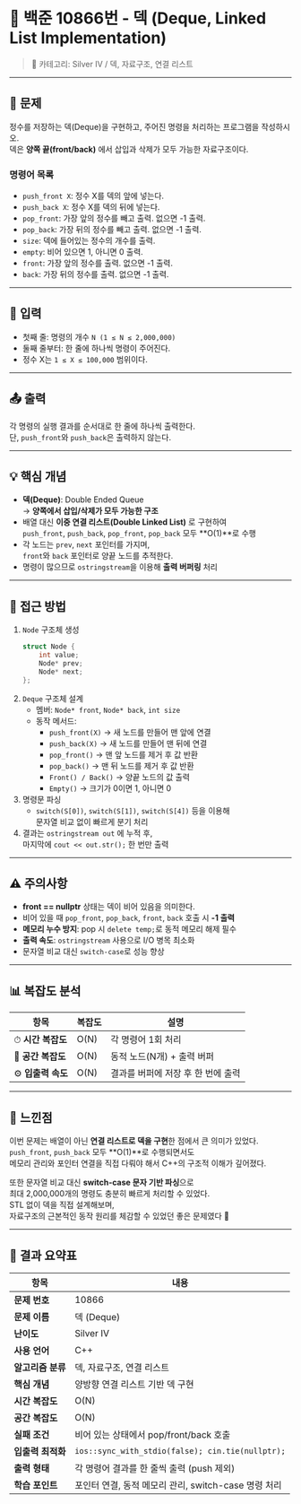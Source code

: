 # 🧮 백준 10866번 - 덱 (Deque, Linked List Implementation)
> 📂 카테고리: Silver IV / 덱, 자료구조, 연결 리스트  
---

## 📘 문제

정수를 저장하는 덱(Deque)을 구현하고, 주어진 명령을 처리하는 프로그램을 작성하시오.  
덱은 **양쪽 끝(front/back)** 에서 삽입과 삭제가 모두 가능한 자료구조이다.  

### 명령어 목록
- `push_front X`: 정수 X를 덱의 앞에 넣는다.  
- `push_back X`: 정수 X를 덱의 뒤에 넣는다.  
- `pop_front`: 가장 앞의 정수를 빼고 출력. 없으면 -1 출력.  
- `pop_back`: 가장 뒤의 정수를 빼고 출력. 없으면 -1 출력.  
- `size`: 덱에 들어있는 정수의 개수를 출력.  
- `empty`: 비어 있으면 1, 아니면 0 출력.  
- `front`: 가장 앞의 정수를 출력. 없으면 -1 출력.  
- `back`: 가장 뒤의 정수를 출력. 없으면 -1 출력.

---

## 🔢 입력

- 첫째 줄: 명령의 개수 `N (1 ≤ N ≤ 2,000,000)`  
- 둘째 줄부터: 한 줄에 하나씩 명령이 주어진다.  
- 정수 X는 `1 ≤ X ≤ 100,000` 범위이다.

---

## 📤 출력

각 명령의 실행 결과를 순서대로 한 줄에 하나씩 출력한다.  
단, `push_front`와 `push_back`은 출력하지 않는다.

---

## 💡 핵심 개념

- **덱(Deque)**: Double Ended Queue  
  → **양쪽에서 삽입/삭제가 모두 가능한 구조**  
- 배열 대신 **이중 연결 리스트(Double Linked List)** 로 구현하여  
  `push_front`, `push_back`, `pop_front`, `pop_back` 모두 **O(1)**로 수행  
- 각 노드는 `prev`, `next` 포인터를 가지며,  
  `front`와 `back` 포인터로 양끝 노드를 추적한다.  
- 명령이 많으므로 `ostringstream`을 이용해 **출력 버퍼링** 처리

---

## 🧭 접근 방법

1. `Node` 구조체 생성  
   ```cpp
   struct Node {
       int value;
       Node* prev;
       Node* next;
   };
   ```
2. `Deque` 구조체 설계  
   - 멤버: `Node* front`, `Node* back`, `int size`  
   - 동작 메서드:
     - `push_front(X)` → 새 노드를 만들어 맨 앞에 연결  
     - `push_back(X)` → 새 노드를 만들어 맨 뒤에 연결  
     - `pop_front()` → 맨 앞 노드를 제거 후 값 반환  
     - `pop_back()` → 맨 뒤 노드를 제거 후 값 반환  
     - `Front() / Back()` → 양끝 노드의 값 출력  
     - `Empty()` → 크기가 0이면 1, 아니면 0  
3. 명령문 파싱  
   - `switch(S[0])`, `switch(S[1])`, `switch(S[4])` 등을 이용해  
     문자열 비교 없이 빠르게 분기 처리  
4. 결과는 `ostringstream out` 에 누적 후,  
   마지막에 `cout << out.str();` 한 번만 출력  

---

## ⚠️ 주의사항

- **front == nullptr** 상태는 덱이 비어 있음을 의미한다.  
- 비어 있을 때 `pop_front`, `pop_back`, `front`, `back` 호출 시 **-1 출력**  
- **메모리 누수 방지**: pop 시 `delete temp;`로 동적 메모리 해제 필수  
- **출력 속도**: `ostringstream` 사용으로 I/O 병목 최소화  
- 문자열 비교 대신 `switch-case`로 성능 향상  

---

## 📊 복잡도 분석

| 항목 | 복잡도 | 설명 |
|------|---------|------|
| ⏱ **시간 복잡도** | O(N) | 각 명령어 1회 처리 |
| 💾 **공간 복잡도** | O(N) | 동적 노드(N개) + 출력 버퍼 |
| ⚙️ **입출력 속도** | O(N) | 결과를 버퍼에 저장 후 한 번에 출력 |

---

## 💭 느낀점

이번 문제는 배열이 아닌 **연결 리스트로 덱을 구현**한 점에서 큰 의미가 있었다.  
`push_front`, `push_back` 모두 **O(1)**로 수행되면서도  
메모리 관리와 포인터 연결을 직접 다뤄야 해서 C++의 구조적 이해가 깊어졌다.  

또한 문자열 비교 대신 **switch-case 문자 기반 파싱**으로  
최대 2,000,000개의 명령도 충분히 빠르게 처리할 수 있었다.  
STL 없이 덱을 직접 설계해보며,  
자료구조의 근본적인 동작 원리를 체감할 수 있었던 좋은 문제였다 💪

---

## 🧩 결과 요약표

| 항목 | 내용 |
|------|------|
| **문제 번호** | 10866 |
| **문제 이름** | 덱 (Deque) |
| **난이도** | Silver IV |
| **사용 언어** | C++ |
| **알고리즘 분류** | 덱, 자료구조, 연결 리스트 |
| **핵심 개념** | 양방향 연결 리스트 기반 덱 구현 |
| **시간 복잡도** | O(N) |
| **공간 복잡도** | O(N) |
| **실패 조건** | 비어 있는 상태에서 pop/front/back 호출 |
| **입출력 최적화** | `ios::sync_with_stdio(false); cin.tie(nullptr);` |
| **출력 형태** | 각 명령어 결과를 한 줄씩 출력 (push 제외) |
| **학습 포인트** | 포인터 연결, 동적 메모리 관리, switch-case 명령 처리 |
